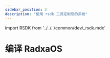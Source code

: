 ```yaml
---
sidebar_position: 3
description: "使用 rsdk 工具定制您的系统"
---
```


import RSDK from '../../../common/dev/\_rsdk.mdx'

# 编译 RadxaOS

<RSDK />

